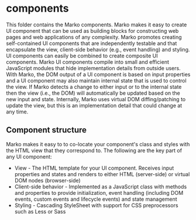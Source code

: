 # components
This folder contains the Marko components. Marko makes it easy to create UI component that can be used as building blocks for constructing web pages and web applications of any complexity. Marko promotes creating self-contained UI components that are independently testable and that encapsulate the view, client-side behavior (e.g., event handling) and styling. UI components can easily be combined to create composite UI components. Marko UI components compile into small and efficient JavaScript modules that hide implementation details from outside users. With Marko, the DOM output of a UI component is based on input properties and a UI component may also maintain internal state that is used to control the view. If Marko detects a change to either input or to the internal state then the view (i.e., the DOM) will automatically be updated based on the new input and state. Internally, Marko uses virtual DOM diffing/patching to update the view, but this is an implementation detail that could change at any time.

## Component structure
Marko makes it easy to to co-locate your component's class and styles with the HTML view that they correspond to. The following are the key part of any UI component:

- View - The HTML template for your UI component. Receives input properties and states and renders to either HTML (server-side) or virtual DOM nodes (browser-side)
- Client-side behavior - Implemented as a JavaScript class with methods and properties to provide initialization, event handling (including DOM events, custom events and lifecycle events) and state management
- Styling - Cascading StyleSheet with support for CSS preprocessors such as Less or Sass